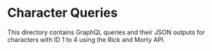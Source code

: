 # Character Queries

This directory contains GraphQL queries and their JSON outputs for characters with ID 1 to 4 using the Rick and Morty API.
